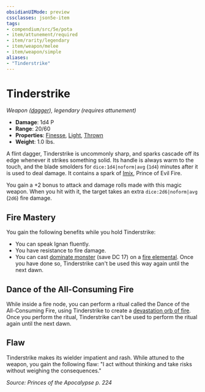 ```yaml
---
obsidianUIMode: preview
cssclasses: json5e-item
tags:
- compendium/src/5e/pota
- item/attunement/required
- item/rarity/legendary
- item/weapon/melee
- item/weapon/simple
aliases: 
- "Tinderstrike"
---
```

# Tinderstrike
*Weapon ([dagger](2-Mechanics/CLI/items/dagger.md)), legendary (requires attunement)*  

- **Damage**: 1d4 P
- **Range**: 20/60
- **Properties**: [Finesse](2-Mechanics/CLI/rules/item-properties.md#Finesse), [Light](2-Mechanics/CLI/rules/item-properties.md#Light), [Thrown](2-Mechanics/CLI/rules/item-properties.md#Thrown)
- **Weight**: 1.0 lbs.

A flint dagger, Tinderstrike is uncommonly sharp, and sparks cascade off its edge whenever it strikes something solid. Its handle is always warm to the touch, and the blade smolders for `dice:1d4|noform|avg` (`1d4`) minutes after it is used to deal damage. It contains a spark of [Imix](2-Mechanics/CLI/bestiary/npc/imix-pota.md), Prince of Evil Fire.

You gain a +2 bonus to attack and damage rolls made with this magic weapon. When you hit with it, the target takes an extra `dice:2d6|noform|avg` (`2d6`) fire damage.

## Fire Mastery

You gain the following benefits while you hold Tinderstrike:

- You can speak Ignan fluently.  
- You have resistance to fire damage.  
- You can cast [dominate monster](2-Mechanics/CLI/spells/dominate-monster.md) (save DC 17) on a [fire elemental](2-Mechanics/CLI/bestiary/elemental/fire-elemental.md). Once you have done so, Tinderstrike can't be used this way again until the next dawn.  

## Dance of the All-Consuming Fire

While inside a fire node, you can perform a ritual called the Dance of the All-Consuming Fire, using Tinderstrike to create a [devastation orb of fire](2-Mechanics/CLI/items/devastation-orb-of-fire-pota.md). Once you perform the ritual, Tinderstrike can't be used to perform the ritual again until the next dawn.

## Flaw

Tinderstrike makes its wielder impatient and rash. While attuned to the weapon, you gain the following flaw: "I act without thinking and take risks without weighing the consequences."

*Source: Princes of the Apocalypse p. 224*